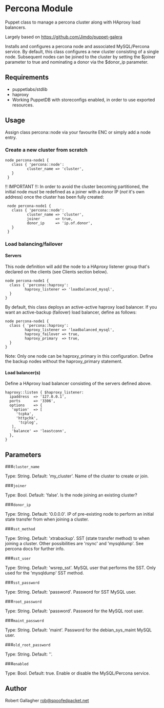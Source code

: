 # Percona Module

Puppet class to manage a percona cluster along with HAproxy load balancers. 

Largely based on https://github.com/Jimdo/puppet-galera

Installs and configures a percona node and associated MySQL/Percona service. 
By default, this class configures a new cluster consisting of a single node.
Subsequent nodes can be joined to the cluster by setting the $joiner parameter
to true and nominating a donor via the $donor_ip parameter.

## Requirements

   * puppetlabs/stdlib
   * haproxy
   * Working PuppetDB with storeconfigs enabled, in order to use exported resources.

## Usage

   Assign class percona::node via your favourite ENC or simply add a node entry.

### Create a new cluster from scratch

  ```puppet
  node percona-node1 {
     class { 'percona::node':   
            cluster_name => 'cluster',
     }
   }
  ```

   !! IMPORTANT !!: In order to avoid the cluster becoming partitioned, the initial node
   *must* be redefined as a joiner with a donor IP (*not* it's own address) once the cluster
   has been fully created:

  ```puppet
   node percona-node1 {
     class { 'percona::node':   
            cluster_name => 'cluster',
            joiner       => true,
            donor_ip     => 'ip.of.donor',
     }
   }
  ```
### Load balancing/failover

#### Servers

   This node definition will add the node to a HAproxy listener group that's declared
   on the clients (see Clients section below). 

   ```puppet
   node percona-node1 {
     class { 'percona::haproxy':   
            haproxy_listener => 'loadbalanced_mysql',
     }
   }
   ```

   By default, this class deploys an active-active haproxy load balancer.
   If you want an active-backup (failover) load balancer, define as follows:

   ```puppet
   node percona-node1 {
     class { 'percona::haproxy':   
            haproxy_listener => 'loadbalanced_mysql',
            haproxy_failover => true,
            haproxy_primary  => true,
     }
   }
   ```
   Note: Only one node can be haproxy_primary in this configuration. Define
   the backup nodes without the haproxy_primary statement.

#### Load balancer(s)

  Define a HAproxy load balancer consisting of the servers defined above.

  ```puppet
  haproxy::listen { $haproxy_listener:
    ipaddress  => '127.0.0.1',
    ports      => '3306',
    options    => {
     'option'  => [
       'tcpka',
       'httpchk',
        'tcplog',
     ],
     'balance' => 'leastconn',
    },
  }
  ```
## Parameters
 
###`cluster_name`

Type: String. Default: 'my_cluster'. Name of the cluster to create or join.

###`joiner`

Type: Bool. Default: 'false'. Is the node joining an existing cluster?

###`donor_ip` 

Type: String. Default: '0.0.0.0'. IP of pre-existing node to perform an
initial state transfer from when joining a cluster.

###`sst_method` 

Type: String. Default: 'xtrabackup'. SST (state transfer method) to when joining
a cluster. Other possibilities are 'rsync' and 'mysqldump'. See percona docs for
further info.

###`sst_user`

Type: String. Default: 'wsrep_sst'. MySQL user that performs the SST. Only used for the 'mysqldump' SST method.

###`sst_password`

Type: String. Default: 'password'. Password for SST MySQL user.

###`root_password`

Type: String. Default: 'password'. Password for the MySQL root user.

###`maint_password`

Type: String. Default: 'maint'. Password for the debian_sys_maint MySQL user.

###`old_root_password`

Type: String. Default: ''.

###`enabled`

Type: Bool. Default: true. Enable or disable the MySQL/Percona service.

## Author

Robert Gallagher <rob@spoofedpacket.net>
